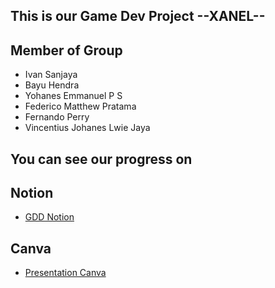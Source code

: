 ## This is our Game Dev Project --XANEL--

## Member of Group
- Ivan Sanjaya
- Bayu Hendra
- Yohanes Emmanuel P S
- Federico Matthew Pratama
- Fernando Perry
- Vincentius Johanes Lwie Jaya

## You can see our progress on

## Notion 
- [GDD Notion](https://www.notion.so/XANEL-13024d4c8e5b808e843cde97b0f15789?pvs=4)

## Canva
- [Presentation Canva](https://www.canva.com/design/DAGZFsEneWI/Nq6Ki6cwIbrbeBavU83FTQ/edit?utm_content=DAGZFsEneWI&utm_campaign=designshare&utm_medium=link2&utm_source=sharebutton)

